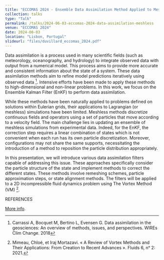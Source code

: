 ```yaml
---
title: "ECCOMAS 2024 - Ensemble Data Assimilation Method Applied to Meshless Simulations By Position Correction"
collection: talks
type: "Talk"
permalink: /talks/2024-06-03-eccomas-2024-data-assimilation-meshless
venue: "ECCOMAS 2024"
date: 2024-06-03
location: "Lisbon, Portugal"
slideurl: "files/duvillard_eccomas_2024.pdf"
---
```


Data assimilation is a process used in many scientific fields (such as meteorology, oceanography, and hydrology) to integrate observed data with output from a numerical model.  This process aims to provide more accurate and consistent information about the state of a system. These data assimilation methods aim to refine model predictions iteratively using observed data [^1]. Intensive efforts have been made to apply these methods to high-dimensional and non-linear problems. In this work, we focus on the Ensemble Kalman Filter (EnKF) to perform data assimilation.

While these methods have been naturally applied to problems defined on solutions within Eulerian grids, their applications to Lagrangian (or meshless) simulations have been limited. Meshless methods discretize continuous fields and operators using a set of particles that move according to a velocity field.
The main challenge lies in updating an ensemble of meshless simulations from experimental data. Indeed, for the EnKF, the correction step requires a linear combination of states which is not convenient when each run has its own particle discretization. 
Moreover, configurations may not share the same supports, necessitating the introduction of a method to reposition the particle distribution appropriately.

In this presentation, we will introduce various data assimilation filters capable of addressing this issue. These approaches specifically consider the particle structure of the state and implement methods to correct the different states. These methods involve remeshing schemes, particle approximation steps, or state alignment methods. The filters will be applied to a 2D incompressible fluid dynamics problem using The Vortex Method (VM) [^2].

REFERENCES
[^1]: Carrassi A, Bocquet M, Bertino L, Evensen G. Data assimilation in the geosciences: An overview of methods, issues, and perspectives. WIREs Clim Change. 2018

[^2]: Mimeau, Chloé, et Iraj Mortazavi. « A Review of Vortex Methods and Their Applications: From Creation to Recent Advances ». Fluids 6, nᵒ 2: 2021.

[More info](https://eccomas2024.org/event/contribution/288ac6b0-98ca-11ee-8a2d-000c29ddfc0c).